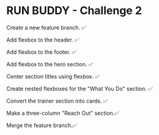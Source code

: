 # RUN BUDDY - Challenge 2

Create a new feature branch. ✅

Add flexbox to the header. ✅

Add flexbox to the footer. ✅

Add flexbox to the hero section. ✅

Center section titles using flexbox. ✅

Create nested flexboxes for the "What You Do" section. ✅

Convert the trainer section into cards. ✅

Make a three-column "Reach Out" section.✅

Merge the feature branch.✅